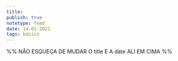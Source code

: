```yaml
---
title: 
publish: true
notetype: feed
date: 14-01-2022
tags: básico
---
```


%% NÃO ESQUEÇA DE MUDAR O title E A date ALI EM CIMA %%
